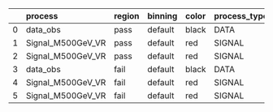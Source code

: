 |    | process           | region   | binning   | color   | process_type   |   scale | variation   | source_filename                                             | source_histname   | alias              | title              |   combine_idx |     lnN |   shapes | syst_type   |   direction |   variation_alias |
|---:|:------------------|:---------|:----------|:--------|:---------------|--------:|:------------|:------------------------------------------------------------|:------------------|:-------------------|:-------------------|--------------:|--------:|---------:|:------------|------------:|------------------:|
|  0 | data_obs          | pass     | default   | black   | DATA           |       1 | nominal     | ./histograms_for_2DAlphabet_v2/EaDM_Cosmics_Data_VR_v2.root | hpass             | Cosmics_Data_VR_v2 | Cosmics_Data_VR_v2 |           nan | nan     |      nan | nan         |         nan |               nan |
|  1 | Signal_M500GeV_VR | pass     | default   | red     | SIGNAL         |       1 | lumi        | ./histograms_for_2DAlphabet_v2/EaDM_Signal_M500GeV_VR.root  | hpass             | Signal_M500GeV_VR  | DM signal          |           nan |   1.016 |      nan | lnN         |         nan |               nan |
|  2 | Signal_M500GeV_VR | pass     | default   | red     | SIGNAL         |       1 | nominal     | ./histograms_for_2DAlphabet_v2/EaDM_Signal_M500GeV_VR.root  | hpass             | Signal_M500GeV_VR  | DM signal          |           nan | nan     |      nan | nan         |         nan |               nan |
|  3 | data_obs          | fail     | default   | black   | DATA           |       1 | nominal     | ./histograms_for_2DAlphabet_v2/EaDM_Cosmics_Data_VR_v2.root | hfail             | Cosmics_Data_VR_v2 | Cosmics_Data_VR_v2 |           nan | nan     |      nan | nan         |         nan |               nan |
|  4 | Signal_M500GeV_VR | fail     | default   | red     | SIGNAL         |       1 | lumi        | ./histograms_for_2DAlphabet_v2/EaDM_Signal_M500GeV_VR.root  | hfail             | Signal_M500GeV_VR  | DM signal          |           nan |   1.016 |      nan | lnN         |         nan |               nan |
|  5 | Signal_M500GeV_VR | fail     | default   | red     | SIGNAL         |       1 | nominal     | ./histograms_for_2DAlphabet_v2/EaDM_Signal_M500GeV_VR.root  | hfail             | Signal_M500GeV_VR  | DM signal          |           nan | nan     |      nan | nan         |         nan |               nan |